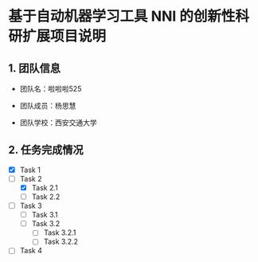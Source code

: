 # 基于自动机器学习工具 NNI 的创新性科研扩展项目说明

## 1. 团队信息

+ 团队名：啦啦啦525

+ 团队成员：杨思慧

+ 团队学校：西安交通大学


## 2. 任务完成情况

- [x] Task 1
- [ ] Task 2
  - [x] Task 2.1
  - [ ] Task 2.2
- [ ] Task 3
  - [ ] Task 3.1
  - [ ] Task 3.2
    - [ ] Task 3.2.1
    - [ ] Task 3.2.2
- [ ] Task 4
